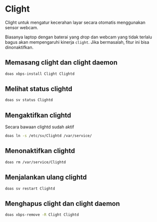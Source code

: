 # Clight

Clight untuk mengatur kecerahan layar secara otomatis menggunakan sensor webcam.

Biasanya laptop dengan baterai yang _drop_ dan webcam yang tidak terlalu bagus akan mempengaruhi kinerja `clight`. Jika bermasalah, fitur ini bisa dinonaktifkan.

## Memasang clight dan clight daemon

```bash
doas xbps-install Clight Clightd
```

## Melihat status clightd

```bash
doas sv status Clightd
```

## Mengaktifkan clightd

Secara bawaan clightd sudah aktif

```bash
doas ln -s /etc/sv/Clightd /var/service/
```

## Menonaktifkan clightd

```bash
doas rm /var/service/Clightd
```

## Menjalankan ulang clightd

```bash
doas sv restart Clightd
```

## Menghapus clight dan clight daemon

```bash
doas xbps-remove -R Clight Clightd
```
